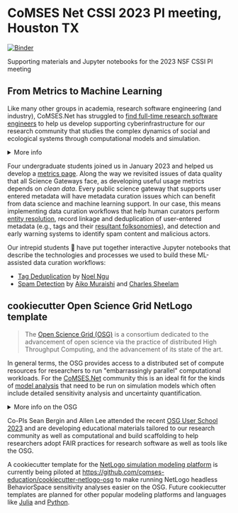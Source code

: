 # CoMSES Net CSSI 2023 PI meeting, Houston TX
[![Binder](https://mybinder.org/badge_logo.svg)](https://mybinder.org/v2/gh/comses/2023-cssi-poster/HEAD)

Supporting materials and Jupyter notebooks for the 2023 NSF CSSI PI meeting

## From Metrics to Machine Learning

Like many other groups in academia, research software engineering (and industry), CoMSES.Net has struggled to [find full-time research software engineers](https://doi.org/10.5281/zenodo.8329337) to help us develop supporting cyberinfrastructure for our research community that studies the complex dynamics of social and ecological systems through computational models and simulation.

<details>
<summary>More info</summary>


In late 2022 after another failed full-time RSE search we decided to invest in building a student developer pipeline, partially inspired by programs like the University of Utah's [Student University Development Opportunity program (sudo.utah.edu)](https://sudo.utah.edu). Overall this has been an excellent and positive experience for our student developers and our research group. Hiring and training undergraduate students advances our University's mission of experiential learning and discovery for our student developers and improves the reach of our social and professional networks. It also helps our project stay honest by exercising core software project components including documentation, tests, build engineering, and more broadly how amenable our project is to new developers' contributions and our software stack’s capacity for evolution and change in response to emerging community needs.

### Developer onboarding documentation 

How easy is it for our students to download, install and create a development environment for our science gateway with an edit-build-test cycle that actively supports experimentation and rapid prototyping?

### Mentorship and training 

How do we help our students learn how to contribute to a real-world project with practical concerns of security, usability, maintainability, codebase consistency and style, etc., while maintaining clean code contribution workflows on Git and GitHub? How do we help them establish baseline competencies in the technologies, languages, and software frameworks we use?
</details>

Four undergraduate students joined us in January 2023 and helped us develop a [metrics page](https://comses.net/about/metrics). Along the way we revisited issues of data quality that all Science Gateways face, as developing useful usage metrics depends on _clean data_. Every public science gateway that supports user entered metadata will have metadata curation issues which can benefit from data science and machine learning support. In our case, this means implementing data curation workflows that help human curators perform [entity resolution](https://doi.org/10.1145/2487575.2506179), record linkage and deduplication of user-entered metadata (e.g., tags and their [resultant folksonomies](https://www.sciencedirect.com/topics/computer-science/folksonomies)), and detection and early warning systems to identify spam content and malicious actors.

Our intrepid students 🥳 have put together interactive Jupyter notebooks that describe the technologies and processes we used to build these ML-assisted data curation workflows:

- [Tag Deduplication](dedupe.ipynb) by [Noel Ngu](https://github.com/hwelsters)
- [Spam Detection](spam_detection.ipynb) by [Aiko Muraishi](https://github.com/BlllueSea) and [Charles Sheelam](https://github.com/CharlesSheelam)

## cookiecutter Open Science Grid NetLogo template

> The [Open Science Grid (OSG)](https://osg-htc.org/about/introduction/) is a consortium dedicated to the advancement of open science via the practice of distributed High Throughput Computing, and the advancement of its state of the art.

In general terms, the OSG provides access to a distributed set of compute resources for researchers to run "embarrassingly parallel" computational workloads. For the [CoMSES.Net](https://comses.net) community this is an ideal fit for the kinds of [model analysis](https://www.jasss.org/18/4/4.html) that need to be run on simulation models which often include detailed sensitivity analysis and uncertainty quantification.

<details>
  <summary>More info on the OSG</summary>

  
  > The OSG Consortium builds and operates a set of pools of shared computing and data capacity for distributed high-throughput computing (dHTC). Each pool is organized and operated to serve a particular research community (e.g. a campus, multi-institutional collaboration, etc.), using technologies and services provided by the core OSG Team. One of these pools, known as the Open Science Pool is operated for all of US-associated open science. The Consortium, thus, represents the totality of all researchers, resources, individuals and institutions that benefit from or contribute to any of the OSG Fabric of Services.
> 
> The OSG Council governs the consortium ensuring that the OSG benefits the scientific mission of its stakeholders: the research communities, organizations that provide resources and services for them, including funding resources.

> The Executive Team manages the core OSG Team, with team members from various institutions organized into Areas that provide core OSG technologies and services required to operate pools in support of research communities. As of January 2022, the OSG Team is funded primarily via the PATh (NSF #2030508), IRIS-HEP (NSF #1836650) projects, and in kind contributions from multiple entities, including DOE national laboratories.

</details>

Co-PIs Sean Bergin and Allen Lee attended the recent [OSG User School 2023](https://osg-htc.org/user-school-2023/) and are developing educational materials tailored to our research community as well as computational and build scaffolding to help researchers adopt FAIR practices for research software as well as tools like the OSG.

A cookiecutter template for the [NetLogo simulation modeling platform](https://ccl.northwestern.edu/netlogo/) is currently being piloted at https://github.com/comses-education/cookiecutter-netlogo-osg to make running NetLogo headless BehaviorSpace sensitivity analyses easier on the OSG. Future cookiecutter templates are planned for other popular modeling platforms and languages like [Julia](https://juliadynamics.github.io/Agents.jl/stable/) and [Python](https://github.com/projectmesa/mesa).


